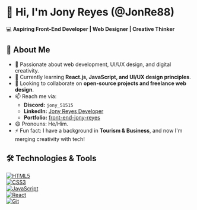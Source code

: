 # 👋 Hi, I'm Jony Reyes (@JonRe88)

💻 **Aspiring Front-End Developer | Web Designer | Creative Thinker**

## 🚀 About Me
- 👀 Passionate about web development, UI/UX design, and digital creativity.
- 🌱 Currently learning **React.js, JavaScript, and UI/UX design principles**.
- 🎯 Looking to collaborate on **open-source projects and freelance web design**.
- 📫 Reach me via:
  - **Discord:** `jony_51515`
  - **LinkedIn:** [Jony Reyes Developer](https://www.linkedin.com/in/jony-reyes-developer/)
  - **Portfolio:** [front-end-jony-reyes](https://front-end-jony-reyes-5vuh.vercel.app/)
- 😄 Pronouns: He/Him.
- ⚡ Fun fact: I have a background in **Tourism & Business**, and now I'm merging creativity with tech!

## 🛠️ Technologies & Tools

[![HTML5](https://img.shields.io/badge/HTML5-E34F26?style=for-the-badge&logo=html5&logoColor=white)](https://developer.mozilla.org/en-US/docs/Web/HTML)  
[![CSS3](https://img.shields.io/badge/CSS3-1572B6?style=for-the-badge&logo=css3&logoColor=white)](https://developer.mozilla.org/en-US/docs/Web/CSS)  
[![JavaScript](https://img.shields.io/badge/JavaScript-F7DF1E?style=for-the-badge&logo=javascript&logoColor=black)](https://developer.mozilla.org/en-US/docs/Web/JavaScript)  
[![React](https://img.shields.io/badge/React-61DAFB?style=for-the-badge&logo=react&logoColor=black)](https://reactjs.org/)  
[![Git](https://img.shields.io/badge/Git-F05032?style=for-the-badge&logo=git&logoColor=white)](https://git-scm.com/)  






